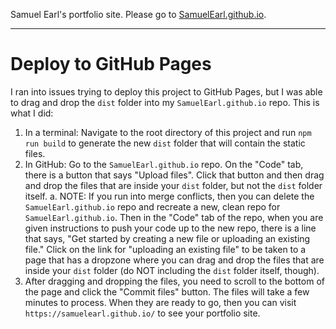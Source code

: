 Samuel Earl's portfolio site. Please go to [SamuelEarl.github.io](https://samuelearl.github.io/).

---

# Deploy to GitHub Pages

I ran into issues trying to deploy this project to GitHub Pages, but I was able to drag and drop the `dist` folder into my `SamuelEarl.github.io` repo. This is what I did:

1. In a terminal: Navigate to the root directory of this project and run `npm run build` to generate the new `dist` folder that will contain the static files.
2. In GitHub: Go to the `SamuelEarl.github.io` repo. On the "Code" tab, there is a button that says "Upload files". Click that button and then drag and drop the files that are inside your `dist` folder, but not the `dist` folder itself.
    a. NOTE: If you run into merge conflicts, then you can delete the `SamuelEarl.github.io` repo and recreate a new, clean repo for `SamuelEarl.github.io`. Then in the "Code" tab of the repo, when you are given instructions to push your code up to the new repo, there is a line that says, "Get started by creating a new file or uploading an existing file." Click on the link for "uploading an existing file" to be taken to a page that has a dropzone where you can drag and drop the files that are inside your `dist` folder (do NOT including the `dist` folder itself, though).
5. After dragging and dropping the files, you need to scroll to the bottom of the page and click the "Commit files" button. The files will take a few minutes to process. When they are ready to go, then you can visit `https://samuelearl.github.io/` to see your portfolio site.
